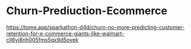 # Churn-Prediuction-Ecommerce
https://tome.app/sparkathon-d4d/churn-no-more-predicting-customer-retention-for-e-commerce-giants-like-walmart-cll6yj8nh005fms5qx9d5ovek
